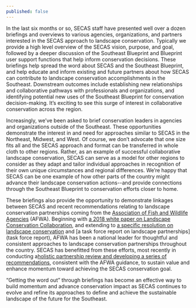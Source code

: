 ```yaml
---
published: false
---
```

In the last six months or so, SECAS staff have presented well over a dozen briefings and overviews to various agencies, organizations, and partners interested in the SECAS approach to landscape conservation. Typically we provide a high level overview of the SECAS vision, purpose, and goal, followed by a deeper discussion of the Southeast Blueprint and Blueprint user support functions that help inform conservation decisions. These briefings help spread the word about SECAS and the Southeast Blueprint, and help educate and inform existing and future partners about how SECAS can contribute to landscape conservation accomplishments in the Southeast. Downstream outcomes include establishing new relationships and collaborative pathways with professionals and organizations, and identifying potential new uses of the Southeast Blueprint for conservation decision-making. It’s exciting to see this surge of interest in collaborative conservation across the region.<!--more-->

Increasingly, we’ve been asked to brief conservation leaders in agencies and organizations outside of the Southeast. These opportunities demonstrate the interest in and need for approaches similar to SECAS in the Northeast, Midwest, and West. Of course, we don’t advocate that one size fits all and the SECAS approach and format can be transferred in whole cloth to other regions. Rather, as an example of successful collaborative landscape conservation, SECAS can serve as a model for other regions to consider as they adapt and tailor individual approaches in recognition of their own unique circumstances and regional differences. We’re happy that SECAS can be one example of how other parts of the country might advance their landscape conservation actions--and provide connections through the Southeast Blueprint to conservation efforts closer to home.

These briefings also provide the opportunity to demonstrate linkages between SECAS and recent recommendations relating to landscape conservation partnerships coming from the [Association of Fish and Wildlife Agencies](https://www.fishwildlife.org/) (AFWA). Beginning with [a 2018 white paper on Landscape Conservation Collaboration](https://mail.google.com/mail/u/0/?fs=1&tf=cm&source=mailto&to=https://www.fishwildlife.org/application/files/8915/2185/5488/AFWA_Landscape_Conservation_White_Paper-FINAL.pdf), and extending to [a specific resolution on landscape conservation](https://www.fishwildlife.org/application/files/4615/4715/1120/AFWA_Resolution_on_Landscape_Conservation-2018_FINAL-updated.pdf) and [a task force report on landscape partnerships](task force report), AFWA has been a national leader for thoughtful and consistent approaches to landscape conservation partnerships throughout the country. SECAS has benefitted from these efforts, most recently in conducting a[holistic partnership review and developing a series of recommendations](http://secassoutheast.org/pdf/SECAS_Futures_final_report_March_2021.pdf), consistent with the AFWA guidance, to sustain value and enhance momentum toward achieving the SECAS conservation goal.

“Getting the word out” through briefings has become an effective way to build momentum and advance conservation impact as SECAS continues to evolve and refine its approaches to define and achieve the sustainable landscape of the future for the Southeast.